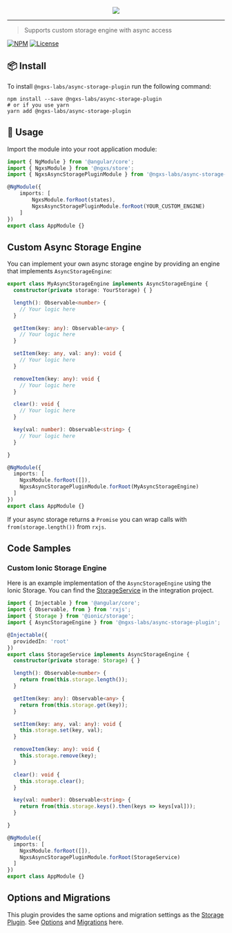 <p align="center">
    <img src="https://raw.githubusercontent.com/ngxs-labs/async-storage-plugin/master/docs/assets/logo.png">
</p>

---

> Supports custom storage engine with async access

[![NPM](https://badge.fury.io/js/%40ngxs-labs%2Fasync-storage-plugin.svg)](https://www.npmjs.com/package/@ngxs-labs/async-storage-plugin)
[![License](https://img.shields.io/badge/License-MIT-green.svg)](https://github.com/ngxs-labs/async-storage-plugin/blob/master/LICENSE)

## 📦 Install

To install `@ngxs-labs/async-storage-plugin` run the following command:

```console
npm install --save @ngxs-labs/async-storage-plugin
# or if you use yarn
yarn add @ngxs-labs/async-storage-plugin
```

## 🔨 Usage
Import the module into your root application module:

```typescript
import { NgModule } from '@angular/core';
import { NgxsModule } from '@ngxs/store';
import { NgxsAsyncStoragePluginModule } from '@ngxs-labs/async-storage-plugin';

@NgModule({
    imports: [
        NgxsModule.forRoot(states),
        NgxsAsyncStoragePluginModule.forRoot(YOUR_CUSTOM_ENGINE)
    ]
})
export class AppModule {}
```

## Custom Async Storage Engine
You can implement your own async storage engine by providing an engine that implements `AsyncStorageEngine`:

```typescript
export class MyAsyncStorageEngine implements AsyncStorageEngine {
  constructor(private storage: YourStorage) { }

  length(): Observable<number> {
    // Your logic here
  }

  getItem(key: any): Observable<any> {
    // Your logic here
  }

  setItem(key: any, val: any): void {
    // Your logic here
  }

  removeItem(key: any): void {
    // Your logic here
  }

  clear(): void {
    // Your logic here
  }

  key(val: number): Observable<string> {
    // Your logic here
  }

}

@NgModule({
  imports: [
    NgxsModule.forRoot([]),
    NgxsAsyncStoragePluginModule.forRoot(MyAsyncStorageEngine)
  ]
})
export class AppModule {}
```

If your async storage returns a `Promise` you can wrap calls with `from(storage.length())` from `rxjs`.

## Code Samples

### Custom Ionic Storage Engine
Here is an example implementation of the `AsyncStorageEngine` using the Ionic Storage.
You can find the [StorageService](/integration/app/services/storage.service.ts) in the integration project.

```typescript
import { Injectable } from '@angular/core';
import { Observable, from } from 'rxjs';
import { Storage } from '@ionic/storage';
import { AsyncStorageEngine } from '@ngxs-labs/async-storage-plugin';

@Injectable({
  providedIn: 'root'
})
export class StorageService implements AsyncStorageEngine {
  constructor(private storage: Storage) { }

  length(): Observable<number> {
    return from(this.storage.length());
  }

  getItem(key: any): Observable<any> {
    return from(this.storage.get(key));
  }

  setItem(key: any, val: any): void {
    this.storage.set(key, val);
  }

  removeItem(key: any): void {
    this.storage.remove(key);
  }

  clear(): void {
    this.storage.clear();
  }

  key(val: number): Observable<string> {
    return from(this.storage.keys().then(keys => keys[val]));
  }

}

@NgModule({
  imports: [
    NgxsModule.forRoot([]),
    NgxsAsyncStoragePluginModule.forRoot(StorageService)
  ]
})
export class AppModule {}
```

## Options and Migrations
This plugin provides the same options and migration settings as the [Storage Plugin](https://ngxs.gitbook.io/ngxs/plugins/storage). See [Options](https://ngxs.gitbook.io/ngxs/plugins/storage#options) and [Migrations](https://ngxs.gitbook.io/ngxs/plugins/storage#migrations) here.
